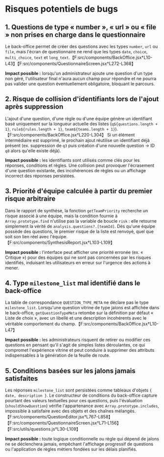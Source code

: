 # Risques potentiels de bugs

## 1. Questions de type « number », « url » ou « file » non prises en charge dans le questionnaire
Le back-office permet de créer des questions avec les types `number`, `url` ou `file`, mais l'écran de questionnaire ne rend que les types `date`, `choice`, `multi_choice`, `text` et `long_text`.【F:src/components/BackOffice.jsx†L10-L43】【F:src/components/QuestionnaireScreen.jsx†L272-L368】

**Impact possible :** lorsqu'un administrateur ajoute une question d'un type non géré, l'utilisateur final n'aura aucun champ pour répondre et ne pourra pas valider une question éventuellement obligatoire, bloquant le parcours.

## 2. Risque de collision d'identifiants lors de l'ajout après suppression
L'ajout d'une question, d'une règle ou d'une équipe génère un identifiant basé uniquement sur la longueur actuelle des listes (`q${questions.length + 1}`, `rule${rules.length + 1}`, `team${teams.length + 1}`).【F:src/components/BackOffice.jsx†L220-L304】 Si un élément intermédiaire est supprimé, le prochain ajout réutilise un identifiant déjà présent (ex. suppression de `q3` puis création d'une nouvelle question -> ID `q8` alors qu'elle existe déjà). 

**Impact possible :** les identifiants sont utilisés comme clés pour les réponses, conditions et règles. Une collision peut provoquer l'écrasement d'une question existante, des incohérences de règles ou un affichage incorrect des réponses persistées.

## 3. Priorité d'équipe calculée à partir du premier risque arbitraire
Dans le rapport de synthèse, la fonction `getTeamPriority` recherche un risque associé à une équipe, mais la condition fournie à `Array.prototype.find` n'utilise pas la variable de boucle `risk` : elle retourne simplement la vérité de `analysis.questions?.[teamId]`. Dès qu'une équipe possède des questions, le premier risque de la liste est renvoyé, quel que soit son lien réel avec l'équipe.【F:src/components/SynthesisReport.jsx†L103-L109】

**Impact possible :** l'interface peut afficher une priorité erronée (ex. « Critique ») pour des équipes qui ne sont pas concernées par les risques identifiés, induisant les utilisateurs en erreur sur l'urgence des actions à mener.

## 4. Type `milestone_list` mal identifié dans le back-office
La table de correspondance `QUESTION_TYPE_META` ne déclare pas le type `milestone_list`. Lorsqu'une question vitrine de type jalons est affichée dans le back-office, `getQuestionTypeMeta` retombe sur la définition par défaut « Liste de choix », avec un libellé et une description incohérents avec le véritable comportement du champ.【F:src/components/BackOffice.jsx†L10-L47】

**Impact possible :** les administrateurs risquent de retirer ou modifier ces questions en pensant qu'il s'agit de simples listes déroulantes, ce qui compromet l'expérience vitrine et peut conduire à supprimer des attributs indispensables à la génération de la feuille de route.

## 5. Conditions basées sur les jalons jamais satisfaites
Les réponses `milestone_list` sont persistées comme tableaux d'objets `{ date, description }`. Le constructeur de conditions du back-office capture pourtant des valeurs textuelles pour ces questions, puis l'évaluation (`shouldShowQuestion`) vérifie l'appartenance avec `Array.prototype.includes`, impossible à satisfaire avec des objets et des chaînes mélangés.【F:src/components/QuestionEditor.jsx†L767-L858】【F:src/components/QuestionnaireScreen.jsx†L71-L156】【F:src/utils/questions.js†L30-L109】

**Impact possible :** toute logique conditionnelle ou règle qui dépend de jalons ne se déclenchera jamais, empêchant l'affichage progressif de questions ou l'application de règles métiers fondées sur les délais planifiés.
